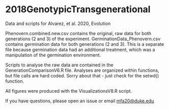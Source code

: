 # 2018GenotypicTransgenerational
Data and scripts for Alvarez, et al. 2020, Evolution

Phenovern.combined.new.csv contains the original, raw data for both generations (2 and 3) of the experiment.
GerminationData_Phenovern.csv contains germination data for both generations (2 and 3). This is a separate file because germination data had an additional treatment, which was a manipulation of the germination environment.


Scripts to analyse the raw data are contained in the GenerationComparisonV6.R file. Analyses are organized within functions, but file calls are hard coded. Sorry about that - just check for the setwd() function.


All figures were produced with the VisualizationsV8.R script.

If you have questions, please open an issue or email mfa20@duke.edu
